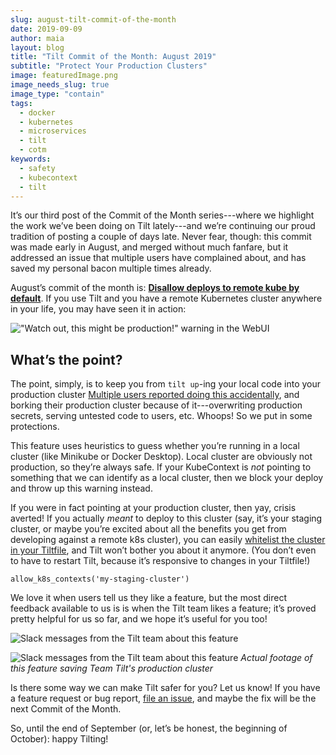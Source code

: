 ```yaml
---
slug: august-tilt-commit-of-the-month
date: 2019-09-09
author: maia
layout: blog
title: "Tilt Commit of the Month: August 2019"
subtitle: "Protect Your Production Clusters"
image: featuredImage.png
image_needs_slug: true
image_type: "contain"
tags:
  - docker
  - kubernetes
  - microservices
  - tilt
  - cotm
keywords:
  - safety
  - kubecontext
  - tilt
---
```


It’s our third post of the Commit of the Month series---where we highlight the work we’ve been doing on Tilt lately---and we’re continuing our proud tradition of posting a couple of days late. Never fear, though: this commit was made early in August, and merged without much fanfare, but it addressed an issue that multiple users have complained about, and has saved my personal bacon multiple times already.

August’s commit of the month is: [**Disallow deploys to remote kube by default**](https://github.com/windmilleng/tilt/commit/58bad17e22b6994aed9e688972815b41c86c87b7). If you use Tilt and you have a remote Kubernetes cluster anywhere in your life, you may have seen it in action:

!["Watch out, this might be production!" warning in the WebUI](/assets/images/august-tilt-commit-of-the-month/featuredImage.png)


## What’s the point?

The point, simply, is to keep you from `tilt up`-ing your local code into your production cluster [Multiple users reported doing this accidentally](https://github.com/windmilleng/tilt/issues/1096), and borking their production cluster because of it---overwriting production secrets, serving untested code to users, etc. Whoops! So we put in some protections.

This feature uses heuristics to guess whether you’re running in a local cluster (like Minikube or Docker Desktop). Local cluster are obviously not production, so they’re always safe. If your KubeContext is _not_ pointing to something that we can identify as a local cluster, then we block your deploy and throw up this warning instead.

If you were in fact pointing at your production cluster, then yay, crisis averted! If you actually _meant_ to deploy to this cluster (say, it’s your staging cluster, or maybe you’re excited about all the benefits you get from developing against a remote k8s cluster), you can easily [whitelist the cluster in your Tiltfile](https://docs.tilt.dev/api.html#api.allow_k8s_contexts), and Tilt won’t bother you about it anymore. (You don’t even to have to restart Tilt, because it’s responsive to changes in your Tiltfile!)

```
allow_k8s_contexts('my-staging-cluster')
```

We love it when users tell us they like a feature, but the most direct feedback available to us is is when the Tilt team likes a feature; it’s proved pretty helpful for us so far, and we hope it’s useful for you too!

![Slack messages from the Tilt team about this feature](/assets/images/august-tilt-commit-of-the-month/slack-praise-matt.png)

![Slack messages from the Tilt team about this feature](/assets/images/august-tilt-commit-of-the-month/slack-praise-maia.png)
*Actual footage of this feature saving Team Tilt's production cluster*

Is there some way we can make Tilt safer for you? Let us know! If you have a feature request or bug report, [file an issue](https://github.com/windmilleng/tilt/issues), and maybe the fix will be the next Commit of the Month.

So, until the end of September (or, let’s be honest, the beginning of October): happy Tilting!
